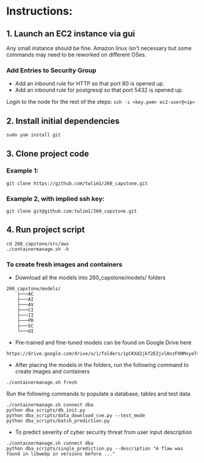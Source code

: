 # Instructions:

## 1. Launch an EC2 instance via gui

Any small instance should be fine. Amazon linux isn't necessary but some commands may need to be reworked on different OSes.

### Add Entries to Security Group
- Add an inbound rule for HTTP so that port 80 is opened up.
- Add an inbound rule for postgresql so that port 5432 is opened up.

Login to the node for the rest of the steps:
`ssh -i <key.pem> ec2-user@<ip>`

## 2. Install initial dependencies

`sudo yum install git`

## 3. Clone project code

### Example 1:
`git clone https://github.com/twlim1/260_capstone.git`

### Example 2, with implied ssh key:
`git clone git@github.com:twlim1/260_capstone.git`

## 4. Run project script
```
cd 260_capstone/src/aws
./containermanage.sh -h
```

### To create fresh images and containers
- Download all the models into 260_capstone/models/ folders
```
260_capstone/models/
    ├───AC
    ├───AI
    ├───AV
    ├───CI
    ├───II
    ├───PR
    ├───SC
    └───UI
```
- Pre-trained and fine-tuned models can be found on Google Drive here
```
https://drive.google.com/drive/u/1/folders/1pCKXd2jkf2EZjvlAnzFXNMxyaTsRDxau
```
- After placing the models in the folders, run the following command to create images and containers
```
./containermanage.sh fresh
```
Run the following commands to populate a database, tables and test data
```
./containermanage.sh connect dba
python dba_scripts/db_init.py
python dba_scripts/data_download_cve.py --test_mode
python dba_scripts/batch_prediction.py
```
- To predict severity of cyber security threat from user input description
```
./containermanage.sh connect dba
python dba_scripts/single_prediction.py --description "A flaw was found in libwebp in versions before ..."
```